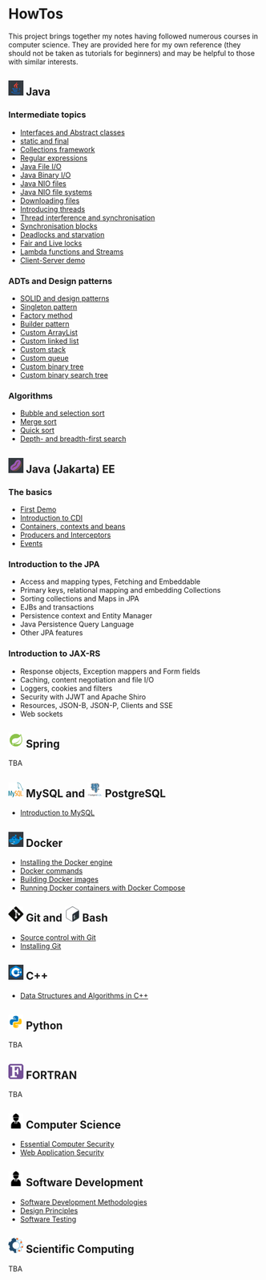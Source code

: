<link rel="shortcut icon" type="image/x-icon" href="./images/favicon.ico">

# HowTos #

This project brings together my notes having followed numerous courses in computer science. They are provided here for my own reference (they should not be taken as tutorials for beginners) and may be helpful to those with similar interests.

## <img src="./images/icons8-java.svg" width="30" height="30"> Java ##

### Intermediate topics

+ [Interfaces and Abstract classes](./Java/InterfacesAndAbstractClasses.md)
+ [static and final](./Java/StaticAndFinal.md)
+ [Collections framework](./Java/CollectionsFramework.md)
+ [Regular expressions](./Java/RegularExpressions.md)
+ [Java File I/O](./Java/JavaFileIO.md)
+ [Java Binary I/O](./Java/JavaBinaryIO.md)
+ [Java NIO files](./Java/JavaNIO.md)
+ [Java NIO file systems](./Java/JavaNIOFileSystems.md)
+ [Downloading files](./Java/DownloadingFiles.md)
+ [Introducing threads](./Java/IntroducingThreads.md)
+ [Thread interference and synchronisation](./Java/ThreadInterferenceAndSync.md)
+ [Synchronisation blocks](./Java/SynchronisationBlocks.md)
+ [Deadlocks and starvation](./Java/Deadlocks.md)
+ [Fair and Live locks](./Java/FairAndLiveLocks.md)
+ [Lambda functions and Streams](./Java/LambdaFunctionsAndStreams.md)
+ [Client-Server demo](./Java/ClientServerDemo.md)

### ADTs and Design patterns

+ [SOLID and design patterns](./ADTsAndDesignPatterns/SolidAndDesignPatterns.md)
+ [Singleton pattern](./ADTsAndDesignPatterns/Singleton.md)
+ [Factory method](./ADTsAndDesignPatterns/FactoryMethod.md)
+ [Builder pattern](./ADTsAndDesignPatterns/Builder.md)
+ [Custom ArrayList](./ADTsAndDesignPatterns/CustomArrayList.md)
+ [Custom linked list](./ADTsAndDesignPatterns/CustomLinkedList.md)
+ [Custom stack](./ADTsAndDesignPatterns/Stack.md)
+ [Custom queue](./ADTsAndDesignPatterns/CustomQueue.md)
+ [Custom binary tree](./ADTsAndDesignPatterns/CustomBinaryTree.md)
+ [Custom binary search tree](./ADTsAndDesignPatterns/CustomBinarySearchTree.md)

### Algorithms

+ [Bubble and selection sort](./Algorithms/BubbleAndSelectionSort.md)
+ [Merge sort](./Algorithms/MergeSort.md)
+ [Quick sort](./Algorithms/QuickSort.md)
+ [Depth- and breadth-first search](./Algorithms/DepthAndBreadthFirstSearching.md)  

## <img src="./images/icons8-java-bean.svg" width="30" height="30"> Java (Jakarta) EE ##

### The basics

+ [First Demo](./JakartaEE/FirstDemo.md)
+ [Introduction to CDI](./JakartaEE/IntroducingCDI.md)
+ [Containers, contexts and beans](./JakartaEE/ContainersContextsAndBeans.md)
+ [Producers and Interceptors](./JakartaEE/ProducersAndInterceptors.md)
+ [Events](./JakartaEE/Events.md)

### Introduction to the JPA

+ Access and mapping types, Fetching and Embeddable
+ Primary keys, relational mapping and embedding Collections
+ Sorting collections and Maps in JPA
+ EJBs and transactions
+ Persistence context and Entity Manager
+ Java Persistence Query Language
+ Other JPA features

### Introduction to JAX-RS

+ Response objects, Exception mappers and Form fields
+ Caching, content negotiation and file I/O
+ Loggers, cookies and filters
+ Security with JJWT and Apache Shiro
+ Resources, JSON-B, JSON-P, Clients and SSE
+ Web sockets

## <img src="./images/icons8-spring-logo.svg" width="30" height="30"> Spring ##

TBA 

## <img src="./images/mysql-icon.svg" width="30" height="30"> MySQL and <img src="./images/postgresql-vertical.svg" width="30" height="30"> PostgreSQL ##

+ [Introduction to MySQL](https://jfspps.github.io/MySQL-notes)

## <img src="./images/icons8-docker.svg" width="30" height="30"> Docker ##

+ [Installing the Docker engine](./Docker/Installation.md)
+ [Docker commands](./Docker/KeyCommands.md)
+ [Building Docker images](./Docker/Dockerfiles.md)
+ [Running Docker containers with Docker Compose](./Docker/DockerCompose.md)

## <img src="./images/Git-Icon-Black.svg" width="30" height="30"> Git and <img src="./images/Bash_Logo_Colored.svg" width="30" height="30"> Bash ##

+ [Source control with Git](./Git/Introduction.md)
+ [Installing Git](./Git/Installation.md)

## <img src="./images/icons8-c++.svg" width="30" height="30"> C++ ##

+ [Data Structures and Algorithms in C++](https://jfspps.github.io/Data-Structures-and-Algorithms)

## <img src="./images/icons8-python.svg" width="30" height="30"> Python ##

TBA

## <img src="./images/Fortran_logo.svg" width="30" height="30"> FORTRAN ##

TBA

## <img src="./images/engineer-281.svg" width="30" height="30"> Computer Science ##

+ [Essential Computer Security](./ComputerScience/ComputerSecurity.md)
+ [Web Application Security](./ComputerScience/WebApplicationSecurity.md)

## <img src="./images/engineer-281.svg" width="30" height="30"> Software Development ##

+ [Software Development Methodologies](./SoftwareEngineering/Methdologies.md)
+ [Design Principles](./SoftwareEngineering/DesignPrinciples.md)
+ [Software Testing](./SoftwareEngineering/SoftwareTesting.md)

## <img src="./images/comp_sci.png" width="30" height="30"> Scientific Computing ##

TBA